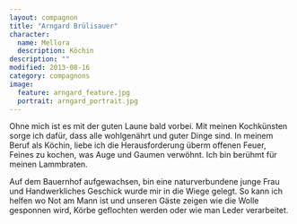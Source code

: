```yaml
---
layout: compagnon
title: "Arngard Brülisauer"
character:
  name: Mellora
  description: Köchin
description: ""
modified: 2013-08-16
category: compagnons
image:
  feature: arngard_feature.jpg
  portrait: arngard_portrait.jpg
---
```

Ohne mich ist es mit der guten Laune bald vorbei. Mit meinen Kochkünsten sorge ich dafür, dass alle wohlgenährt und guter Dinge sind. In meinem Beruf als Köchin, liebe ich die Herausforderung überm offenen Feuer, Feines zu kochen, was Auge und Gaumen verwöhnt. Ich bin berühmt für meinen Lammbraten.

Auf dem Bauernhof aufgewachsen, bin eine naturverbundene junge Frau und Handwerkliches Geschick wurde mir in die Wiege gelegt. So kann ich helfen wo Not am Mann ist und unseren Gäste zeigen wie die Wolle gesponnen wird, Körbe geflochten werden oder wie man Leder verarbeitet.
